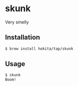 # skunk

Very smelly

## Installation

```bash
$ brew install hokita/tap/skunk
```

## Usage

```bash
$ skunk
Boom!
```
